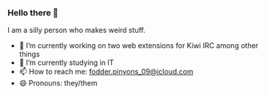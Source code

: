 ### Hello there 👋

I am a silly person who makes weird stuff.

- 🔭 I’m currently working on two web extensions for Kiwi IRC among other things
- 🌱 I’m currently studying in IT
- 📫 How to reach me: fodder.pinyons_09@icloud.com
- 😄 Pronouns: they/them
